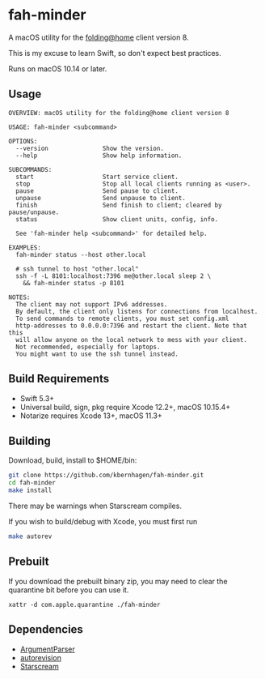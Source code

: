 # fah-minder

A macOS utility for the [folding@home](https://foldingathome.org) client version 8.

This is my excuse to learn Swift, so don't expect best practices.

Runs on macOS 10.14 or later.


## Usage

```
OVERVIEW: macOS utility for the folding@home client version 8

USAGE: fah-minder <subcommand>

OPTIONS:
  --version               Show the version.
  --help                  Show help information.

SUBCOMMANDS:
  start                   Start service client.
  stop                    Stop all local clients running as <user>.
  pause                   Send pause to client.
  unpause                 Send unpause to client.
  finish                  Send finish to client; cleared by pause/unpause.
  status                  Show client units, config, info.

  See 'fah-minder help <subcommand>' for detailed help.

EXAMPLES:
  fah-minder status --host other.local

  # ssh tunnel to host "other.local"
  ssh -f -L 8101:localhost:7396 me@other.local sleep 2 \
    && fah-minder status -p 8101

NOTES:
  The client may not support IPv6 addresses.
  By default, the client only listens for connections from localhost.
  To send commands to remote clients, you must set config.xml
  http-addresses to 0.0.0.0:7396 and restart the client. Note that this
  will allow anyone on the local network to mess with your client.
  Not recommended, especially for laptops.
  You might want to use the ssh tunnel instead.
```


## Build Requirements

- Swift 5.3+
- Universal build, sign, pkg require Xcode 12.2+, macOS 10.15.4+
- Notarize requires Xcode 13+, macOS 11.3+


## Building

Download, build, install to $HOME/bin:

```bash
git clone https://github.com/kbernhagen/fah-minder.git
cd fah-minder
make install
```

There may be warnings when Starscream compiles.

If you wish to build/debug with Xcode, you must first run

```bash
make autorev
```


## Prebuilt

If you download the prebuilt binary zip, you may need to clear the
quarantine bit before you can use it.

    xattr -d com.apple.quarantine ./fah-minder 


## Dependencies

- [ArgumentParser](https://github.com/apple/swift-argument-parser)
- [autorevision](https://autorevision.github.io)
- [Starscream](https://github.com/daltoniam/Starscream)
